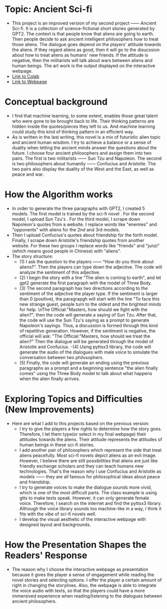 # Topic: Ancient Sci-fi
- This project is an improved version of my second project —— Ancient Sci-fi. It is a collection of science-fictional short stories generated by GPT2. The context is that people know that aliens are going to earth. Then people decide to ask ancient intelligent philosophers how to treat those aliens. The dialogue goes depend on the players' attitude towards the aliens. If they regard aliens as good, then it will go to the disucssion about how to treat aliens as humans' new friends. If the attitude is negative, then the militarists will talk about wars between aliens and human beings. The art work is the output displayed on the interactive webpage.
- [Link to Colab](https://colab.research.google.com/drive/1FsXGkDRw8_2EqxsnJx6B3Aj1pmj9usYi?usp=sharing)
- [Link to Webpage ](https://jl10902nyuedu.itch.io/final-ancient-sci-fi)
# Conceptual background
- I find that machine learning, to some extent, enables those great talent who were gone to be brought back to life. Their thinking patterns are hidden inside the quotes/pieces they left to us. And machine learning could study this kind of thinking pattern in an efficient way. 
- As is written in the last writing, this novel is a mix of futuristic alien topic and ancient human wisdom. I try to achieve a balance or a sense of duality when letting the ancient minds answer the questions about the future. I choose four ancient philosophers and assign them into two pairs. The first is two militarists —— Sun Tzu and Napoleon. The second is two philosophers about humanity —— Confucius and Aristotle. The two pairs also display the duality of the West and the East, as well as peace and war.  
# How the Algorithm works
- In order to generate the three paragraphs with GPT2, I created 5 models. The first model is trained by the sci-fi novel <The Dark Forest>. For the second model, I upload Sun Tzu's <The Art of War>. For the third model, I scrape down Napoleon's quotes from a website. I replace words like "enemies" and "opponents" with aliens for the 2nd and 3rd models. 
- Then I upload Confucius's quotes about friendship for the forth model. Finally, I scrape down Aristotle's friendship quotes from another website. For these two groups I replace words like "friends" and "junzi" (which means good people in Chinese) with "aliens". 
- The story structure: 
   - (1) I ask the question to the players —— “How do you think about aliens?”. Then the players can type down the adjective. The code will analyze the sentiment of this adjective. 
   - (2) I begin the story with a line "The alien is coming to earth", and let gpt2 generate the first paragraph with the model of Three Body. 
    - (3) The second paragraph has two directions according to the sentiment of the adjective the player type. If the sentiment is larger than 0 (positive), the paragrapgh will start with the line "To face this new strange guest, people turn to the oldest and the brightest minds for help. \nThe Official:"Masters, how should we fight with the alien?", then the code will generate a saying of Sun Tzu. After that, the code will use the Sun Tzu's saying as a prompt to generate Napoleon's sayings. Thus, a discussion is formed through this kind of repetitive generation. However, if the sentiment is negative, the official will ask: "The Official:"Masters, how should we treat the alien?" Then the dialogue will be generated through the model of Aristotle and Confucius. 
  -(4) Using pyttsx3 library, the code will generate the audio of the dialogues with male voice to simulate the conversation between two philosophers. 
  - (5) Finally, the code will generate an ending using the previous paragraphs as a prompt and a beginning sentence "the alien finally comes" using the Three Body model to talk about what happens when the alien finally arrives.
# Exploring Topics and Difficulties (New Improvements)
- Here are what I add to this projects based on the previous version:
  - I try to give the players a few rights to determine how the story goes. Therefore, I let them type(or select in my final webpage) their attitudes towards the aliens. Their attitude represents the attitudes of human beings in these sci-fi stories.
  - I add another pair of philosophers which represent the side that treat aliens peacefully. Most sci-fi novels depict aliens as an evil image. However, I believe there are still possibilities that aliens are just like friendly exchange scholars and they can teach humans new technologies. That's the reason why I use Confucius and Aristotle as models —— they are all famous for philosophical ideas about peace and friendship. 
  - I try to generate voices to make the dialogue sounds more vivid, which is one of the most difficult parts. The class example is using gtts to make texts speak. However, it can only generate female voice. Therefore, I search on the internet and find the pyttsx3 library. Although the voice library sounds too machine-like in a way, I think it fits with the vibe of sci-fi novels well.
  - I develop the visual aesthetic of the interactive webpage with designed layout and backgrounds.
# How the Presentation Shapes the Readers' Response
- The reason why I choose the interactive webpage as presentation because it gives the player a sense of engagement while reading the novel stories and selecting options. I offer the player a certain amount of right in changing the storylines. Also, the webpage is able to integrate the voice audio with texts, so that the players could have a more immersived experience when reading/listening to the dialogues between ancient philosophers.   
